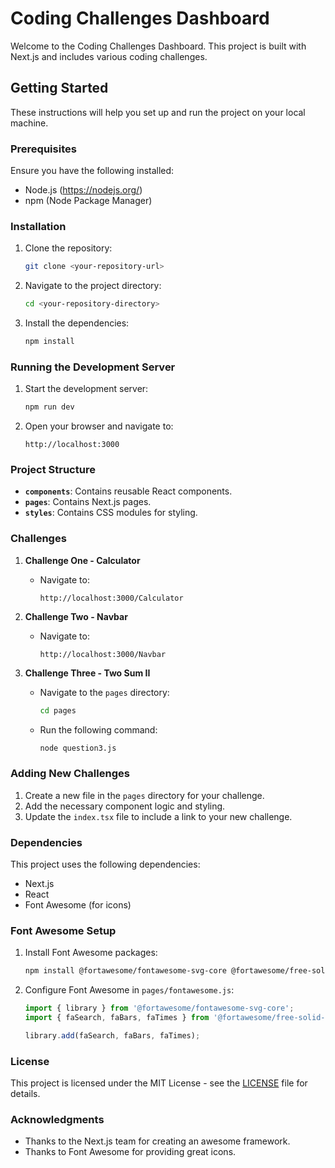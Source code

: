 # Coding Challenges Dashboard

Welcome to the Coding Challenges Dashboard. This project is built with Next.js and includes various coding challenges.

## Getting Started

These instructions will help you set up and run the project on your local machine.

### Prerequisites

Ensure you have the following installed:
- Node.js (https://nodejs.org/)
- npm (Node Package Manager)

### Installation

1. Clone the repository:
   ```sh
   git clone <your-repository-url>
   ```
2. Navigate to the project directory:
   ```sh
   cd <your-repository-directory>
   ```
3. Install the dependencies:
   ```sh
   npm install
   ```

### Running the Development Server

1. Start the development server:
   ```sh
   npm run dev
   ```
2. Open your browser and navigate to:
   ```
   http://localhost:3000
   ```

### Project Structure

- **`components`**: Contains reusable React components.
- **`pages`**: Contains Next.js pages.
- **`styles`**: Contains CSS modules for styling.

### Challenges

1. **Challenge One - Calculator**
   - Navigate to:
     ```
     http://localhost:3000/Calculator
     ```

2. **Challenge Two - Navbar**
   - Navigate to:
     ```
     http://localhost:3000/Navbar
     ```

3. **Challenge Three - Two Sum II**
   - Navigate to the `pages` directory:
     ```sh
     cd pages
     ```
   - Run the following command:
     ```sh
     node question3.js
     ```

### Adding New Challenges

1. Create a new file in the `pages` directory for your challenge.
2. Add the necessary component logic and styling.
3. Update the `index.tsx` file to include a link to your new challenge.

### Dependencies

This project uses the following dependencies:
- Next.js
- React
- Font Awesome (for icons)

### Font Awesome Setup

1. Install Font Awesome packages:
   ```sh
   npm install @fortawesome/fontawesome-svg-core @fortawesome/free-solid-svg-icons @fortawesome/react-fontawesome
   ```
2. Configure Font Awesome in `pages/fontawesome.js`:
   ```js
   import { library } from '@fortawesome/fontawesome-svg-core';
   import { faSearch, faBars, faTimes } from '@fortawesome/free-solid-svg-icons';

   library.add(faSearch, faBars, faTimes);
   ```

### License

This project is licensed under the MIT License - see the [LICENSE](LICENSE) file for details.

### Acknowledgments

- Thanks to the Next.js team for creating an awesome framework.
- Thanks to Font Awesome for providing great icons.